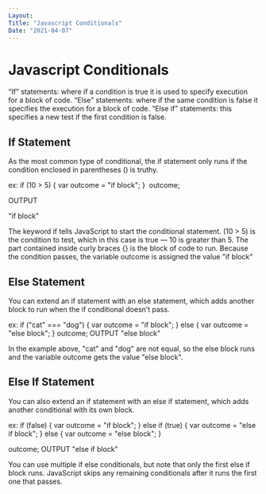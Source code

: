 ```yaml
---
Layout:
Title: "Javascript Conditionals"
Date: "2021-04-07"
---
```


# Javascript Conditionals

“If” statements: where if a condition is true it is used to specify execution for a block of code.
“Else” statements: where if the same condition is false it specifies the execution for a block of code.
“Else if” statements: this specifies a new test if the first condition is false.

## If Statement

As the most common type of conditional, the if statement only runs if the condition enclosed in parentheses () is truthy.

ex: 
if (10 > 5) {
      var outcome = "if block";
}
​
outcome;

OUTPUT

"if block"

The keyword if tells JavaScript to start the conditional statement.
(10 > 5) is the condition to test, which in this case is true — 10 is greater than 5.
The part contained inside curly braces {} is the block of code to run.
Because the condition passes, the variable outcome is assigned the value "if block"

## Else Statement

You can extend an if statement with an else statement, which adds another block to run when the if conditional doesn’t pass.

ex: 
if ("cat" === "dog") {
      var outcome = "if block";
} else {
      var outcome = "else block";
}
outcome;
OUTPUT
"else block"

In the example above, "cat" and "dog" are not equal, so the else block runs and the variable outcome gets the value "else block".

## Else If Statement

You can also extend an if statement with an else if statement, which adds another conditional with its own block.

ex: 
if (false) {
      var outcome = "if block";
} else if (true) {
      var outcome = "else if block";
} else {
      var outcome = "else block";
}

outcome;
OUTPUT
"else if block"

You can use multiple if else conditionals, but note that only the first else if block runs. JavaScript skips any remaining conditionals after it runs the first one that passes.
